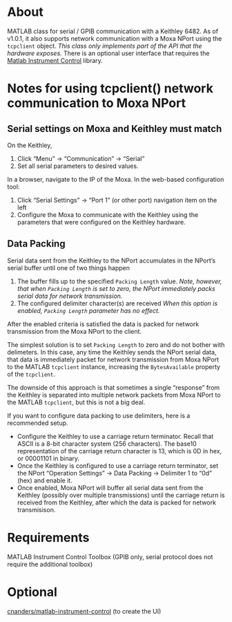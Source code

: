 # About

MATLAB class for serial / GPIB communication with a Keithley 6482.  As of v1.0.1, it also supports network communication with a Moxa NPort using the `tcpclient` object.  *This class only implements part of the API that the hardware exposes.* There is an optional user interface that requires the [Matlab Instrument Control](https://github.com/cnanders/matlab-instrument-control) library.  

# Notes for using tcpclient() network communication to Moxa NPort

## Serial settings on Moxa and Keithley must match

On the Keithley, 

1. Click “Menu” -> “Communication” -> “Serial”  
2. Set all serial parameters to desired values.  

In a browser, navigate to the IP of the Moxa.  In the web-based configuration tool:

1. Click “Serial Settings” -> “Port 1” (or other port) navigation item on the left
2. Configure the Moxa to communicate with the Keithley using the parameters that were configured on the Keithley hardware.

## Data Packing

Serial data sent from the Keithley to the NPort accumulates in the NPort’s serial buffer until one of two things happen

1. The buffer fills up to the specified `Packing Length` value.  *Note, however, that when `Packing Length` is set to zero, the NPort immediately packs serial data for network transmission.*
2. The configured delimiter character(s) are received *When this option is enabled, `Packing Length` parameter has no effect.*


After the enabled criteria is satisfied the data is packed for network transmission from the Moxa NPort to the client. 

The simplest solution is to set `Packing Length` to zero and do not bother with delimeters.  In this case, any time the Keithley sends the NPort serial data, that data is immediately packet for network transmission from Moxa NPort to the MATLAB `tcpclient` instance, increasing the `BytesAvailable` property of the `tcpclient`.  

The downside of this approach is that sometimes a single “response” from the Keithley is separated into multiple network packets from Moxa NPort to the MATLAB `tcpclient`, but this is not a big deal.

If you want to configure data packing to use delimiters, here is a recommended setup. 
- Configure the Keithley to use a carriage return terminator. Recall that ASCII is a 8-bit character system (256 characters).  The base10 representation of the carriage return character is 13, which is 0D in hex, or 00001101 in binary.  
- Once the Keithley is configured to use a carriage return terminator, set the NPort “Operation Settings” -> Data Packing -> Delimiter 1 to “0d” (hex) and enable it.  
- Once enabled, Moxa NPort will buffer all serial data sent from the Keithley (possibly over multiple transmissions) until the carriage return is received from the Keithley, after which the data is packed for network transmisison. 

# Requirements

MATLAB Instrument Control Toolbox (GPIB only, serial protocol does not require the additional toolbox)

# Optional

[cnanders/matlab-instrument-control](https://github.com/cnanders/matlab-instrument-control) (to create the UI)